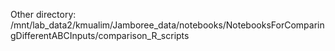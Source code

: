 Other directory: /mnt/lab_data2/kmualim/Jamboree_data/notebooks/NotebooksForComparingDifferentABCInputs/comparison_R_scripts
